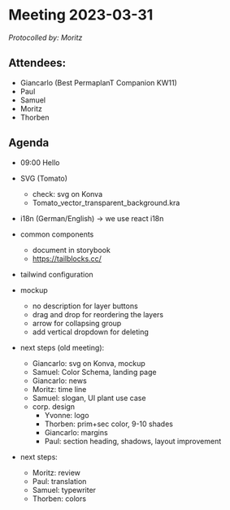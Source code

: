 # Meeting 2023-03-31

_Protocolled by: Moritz_

## Attendees:

-   Giancarlo (Best PermaplanT Companion KW11)
-   Paul
-   Samuel
-   Moritz
-   Thorben

## Agenda

-   09:00 Hello
-   SVG (Tomato)
    - check: svg on Konva
    - Tomato_vector_transparent_background.kra
-   i18n (German/English) -> we use react i18n
-   common components
    - document in storybook
    - https://tailblocks.cc/
-   tailwind configuration
-   mockup
    - no description for layer buttons
    - drag and drop for reordering the layers
    - arrow for collapsing group
    - add vertical dropdown for deleting


- next steps (old meeting):
  - Giancarlo: svg on Konva, mockup
  - Samuel: Color Schema, landing page
  - Giancarlo: news
  - Moritz: time line
  - Samuel: slogan, UI plant use case
  - corp. design
    - Yvonne: logo
    - Thorben: prim+sec color, 9-10 shades
    - Giancarlo: margins
    - Paul: section heading, shadows, layout improvement

- next steps:
    - Moritz: review
    - Paul: translation
    - Samuel: typewriter
    - Thorben: colors
